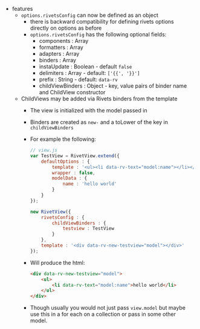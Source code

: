 * features
    * `options.rivetsConfig` can now be defined as an object
        * there is backward compatibility for defining rivets options directly on options as before
        * `options.rivetsConfig` has the following optional fields:
            * components : Array
            * formatters : Array
            * adapters : Array
            * binders : Array
            * instaUpdate : Boolean - default `false`
            * delimiters : Array - default: `['{{', '}}']`
            * prefix : String - default: `data-rv`
            * childViewBinders : Object - key, value pairs of binder name and ChildView constructor
    * ChildViews may be added via Rivets binders from the template
        * The view is initialized with the model passed in
        * Binders are created as `new-` and a toLower of the key in `childViewBinders`
        * For example the following:

            ```javascript
            // view.js
            var TestView = RivetView.extend({
                defaultOptions : {
                    template : '<ul><li data-rv-text="model:name"></li></ul>',
                    wrapper : false,
                    modelData : {
                        name : 'hello world'
                    }
                }
            });

            new RivetView({
                rivetsConfig : {
                    childViewBinders : {
                        testview : TestView
                    }
                },
                template : '<div data-rv-new-testview="model"></div>'
            });
            ```

        * Will produce the html:

            ```html
            <div data-rv-new-testview="model">
                <ul>
                    <li data-rv-text="model:name">hello world</li>
                </ul>
            </div>
            ```

        * Though usually you would not just pass `view.model` but maybe use this in a for each on a collection or pass in some other model.